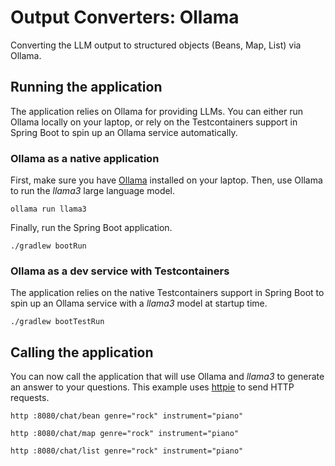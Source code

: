 # Output Converters: Ollama

Converting the LLM output to structured objects (Beans, Map, List) via Ollama.

## Running the application

The application relies on Ollama for providing LLMs. You can either run Ollama locally on your laptop, or rely on the Testcontainers support in Spring Boot to spin up an Ollama service automatically.

### Ollama as a native application

First, make sure you have [Ollama](https://ollama.ai) installed on your laptop.
Then, use Ollama to run the _llama3_ large language model.

```shell
ollama run llama3
```

Finally, run the Spring Boot application.

```shell
./gradlew bootRun
```

### Ollama as a dev service with Testcontainers

The application relies on the native Testcontainers support in Spring Boot to spin up an Ollama service with a _llama3_ model at startup time.

```shell
./gradlew bootTestRun
```

## Calling the application

You can now call the application that will use Ollama and _llama3_ to generate an answer to your questions.
This example uses [httpie](https://httpie.io) to send HTTP requests.

```shell
http :8080/chat/bean genre="rock" instrument="piano"
```

```shell
http :8080/chat/map genre="rock" instrument="piano"
```

```shell
http :8080/chat/list genre="rock" instrument="piano"
```
